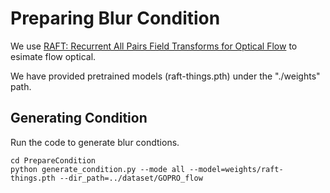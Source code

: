 # Preparing Blur Condition

We use
[RAFT: Recurrent All Pairs Field Transforms for Optical Flow](https://arxiv.org/pdf/2003.12039.pdf) to esimate flow optical.

We have provided pretrained models (raft-things.pth) under the "./weights" path.

## Generating Condition

Run the code to generate blur condtions.

```Shell
cd PrepareCondition
python generate_condition.py --mode all --model=weights/raft-things.pth --dir_path=../dataset/GOPRO_flow
```
